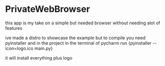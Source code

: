 # PrivateWebBrowser
this app is my take on a simple but needed browser without needing alot of features

ive made a distro to showcase the example but to compile you need pyinstaller and in the project in the terminal of pycharm run
{pyinstaller --icon=logo.ico main.py}

it will install everything plus logo
